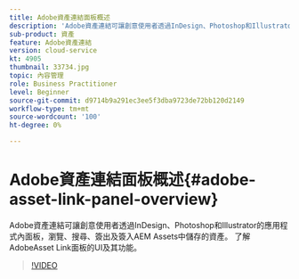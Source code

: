 ```yaml
---
title: Adobe資產連結面板概述
description: 'Adobe資產連結可讓創意使用者透過InDesign、Photoshop和Illustrator的應用程式內面板，瀏覽、搜尋、簽出及簽入AEM Assets中儲存的資產。 了解AdobeAsset Link面板的UI及其功能。 '
sub-product: 資產
feature: Adobe資產連結
version: cloud-service
kt: 4905
thumbnail: 33734.jpg
topic: 內容管理
role: Business Practitioner
level: Beginner
source-git-commit: d9714b9a291ec3ee5f3dba9723de72bb120d2149
workflow-type: tm+mt
source-wordcount: '100'
ht-degree: 0%

---
```



# Adobe資產連結面板概述{#adobe-asset-link-panel-overview}

Adobe資產連結可讓創意使用者透過InDesign、Photoshop和Illustrator的應用程式內面板，瀏覽、搜尋、簽出及簽入AEM Assets中儲存的資產。 了解AdobeAsset Link面板的UI及其功能。

>[!VIDEO](https://video.tv.adobe.com/v/33734/?quality=12)
